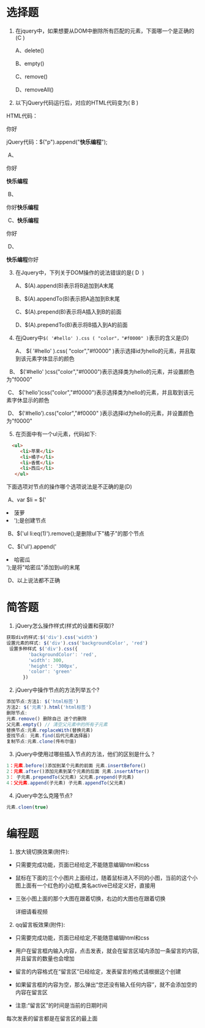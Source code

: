 # 选择题

1. 在jquery中，如果想要从DOM中删除所有匹配的元素，下面哪一个是正确的(C )

   A、delete()    	 

   B、empty()  	 

   C、remove()	 

   D、removeAll()	 

2. 以下jQuery代码运行后，对应的HTML代码变为( B ) 

HTML代码：<p>你好</p>

jQuery代码：$("p").append("<b>快乐编程</b>");

​      A、<p>你好</p><b>快乐编程</b>	

​      B、<p>你好<b>快乐编程</b></p>	

​     C、<b>快乐编程</b><p>你好</p>	 

​     D、<p><b>快乐编程</b>你好</p>	


3. 在Jquery中，下列关于DOM操作的说法错误的是( D  ) 

    A、$(A).append(B)表示将B追加到A末尾

    B、$(A).appendTo(B)表示把A追加到B末尾            

    C、$(A).prepend(B)表示将A插入到B的前面

    D、$(A).prependTo(B)表示将B插入到A的前面   

4. 在jQuery中`$( '#hello' ).css ( "color"，"#f0000" )`表示的含义是(D)

   A、 $( '#hello' ).css( "color","#f0000" )表示选择id为hello的元素，并且取到该元素字体显示的颜色

       B、 $(‘#hello' )css("color","#f0000")表示选择类为hello的元素，并设置颜色为"f0000"

​      C、 $('hello')css("color","#f0000")表示选择类为hello的元素，并且取到该元素字休显示的颜色

​      D、 $(‘#hello’).css("color","#f0000" )表示选择id为hello的元素，并设置颜色为"f0000"


5. 在页面中有一个ul元素，代码如下:

```html
  <ul>
     <li>苹果</li>
     <li>橘子</li>
     <li>香蕉</li>
     <li>西瓜</li>
   </ul>

```
下面选项对节点的操作哪个选项说法是不正确的是(D)

​     A、var $li = $('<li>菠萝<li>');是创建节点

​     B、$('ul li:eq(1)').remove();是删除ul下"橘子"的那个节点

​     C、$('ul').append('<li>哈密瓜</li>');是将"哈密瓜"添加到ul的末尾

​     D、以上说法都不正确


# 简答题

1. jQuery怎么操作样式(样式的设置和获取)? 
```js
获取div的样式:$('div').css('width')
设置元素的样式: $('div').css('backgroundColor', 'red')
 设置多种样式 $('div').css({
        'backgroundColor': 'red',
        'width': 300,
        'height': '300px',
        'color': 'green'
      })
```

2. jQuery中操作节点的方法列举五个?
```js
添加节点:方法1: $('html标签')
方法2: $('元素').html('html标签')
删除节点:    
元素.remove() 删除自己 逐个的删除
父元素.empty() // 清空父元素中的所有子元素
替换节点:元素.replaceWith(替换元素)
查找节点: 元素.find(后代元素选择器)
复制节点:元素.clone(传布尔值)
```

3. jQuery中使用过哪些插入节点的方法，他们的区别是什么？
```js
1：元素.before()添加到某个元素的前面 元素.insertBefore()
2：元素.after()添加元素到某个元素的后面 元素.insertAfter()
3： 子元素.prependTo(父元素) 父元素.prepend(子元素)
4：父元素.append(子元素) 子元素.appendTo(父元素)
```

4. jQuery中怎么克隆节点?
```js
元素.cloen(true)
```

# 编程题

1. 放大镜切换效果(附件):

-  只需要完成功能，页面已经给定,不能随意编辑html和css

-  鼠标在下面的三个小图片上面经过，随着鼠标进入不同的小图，当前的这个小图上面有一个红色的小边框,类名active已经定义好，直接用

-  三张小图上面的那个大图在跟着切换，右边的大图也在跟着切换

   详细请看视频


2. qq留言板效果(附件):

-  只需要完成功能，页面已经给定,不能随意编辑html和css

-  用户在留言框内输入内容，点击发表，就会在留言区域内添加一条留言的内容,并且留言的数量也会增加

-  留言的内容格式在“留言区”已经给定，发表留言的格式请根据这个创建

-  如果留言框的内容为空，那么弹出“您还没有输入任何内容”，就不会添加空的内容在留言区

-  注意:“留言区”的时间是当前的日期时间

每次发表的留言都是在留言区的最上面  

    ​




  ​

